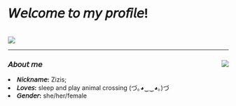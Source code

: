 <body>
  <h1> 𝘞𝘦𝘭𝘤𝘰𝘮𝘦 𝘵𝘰 𝘮𝘺 𝘱𝘳𝘰𝘧𝘪𝘭𝘦! </h1>
  <br>
  <div align="auto">
   <img src="https://tenor.com/view/anime-gif-24603335.gif">
  </div>
  <hr>
  <div>
    <img src="https://tenor.com/view/anime-umaru-gaming-playing-unproductive-gif-4942671.gif" align="right">
    <h3> 𝘈𝘣𝘰𝘶𝘵 𝘮𝘦 </h3>
   <li>
     <b>𝘕𝘪𝘤𝘬𝘯𝘢𝘮𝘦:</b> Zizis;</li>
    <li>
      <b>𝘓𝘰𝘷𝘦𝘴:</b> sleep and play animal crossing (づ｡◕‿‿◕｡)づ
    </li>
    <li>
      <b>𝘎𝘦𝘯𝘥𝘦𝘳:</b> she/her/female
    </li>
     
    
    
      
